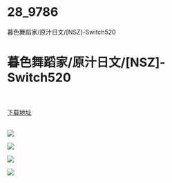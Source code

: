 # 28_9786
暮色舞蹈家/原汁日文/[NSZ]-Switch520
# 暮色舞蹈家/原汁日文/[NSZ]-Switch520
 <br/></br>
[下载地址](https://www.switch520.cc/article/9786 "下载地址")
<br/></br>

<p><span style="color: #ffffff;"><strong><img src="https://www.switch520.cc/muke_img/upload_art_editor_20210221-1_285c9d6d52d7ff984c03806fa58cfa51.jpeg"></strong></span></p>
<p><span style="color: #ffffff;"><strong><img src="https://www.switch520.cc/muke_img/upload_art_editor_20210221-1_ab10d755310101039def0f30d0ced859.jpg"></strong></span></p>
<p><span style="color: #ffffff;"><strong><img src="https://www.switch520.cc/muke_img/upload_art_editor_20210221-1_52308099be20f68c2c18b1188da28de5.jpg"></strong></span></p>
<p><span style="color: #ffffff;"><strong><img src="https://www.switch520.cc/muke_img/upload_art_editor_20210221-1_99a9f9e19c0cb45078ff10e4cf6007cf.jpg"></strong></span></p>
<p><span style="color: #ffffff;"><strong>&nbsp;</strong></span></p>
